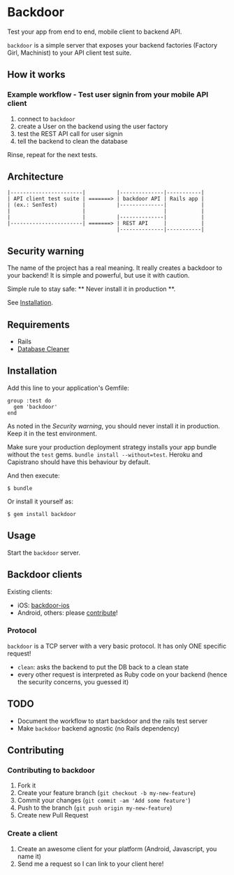 # Backdoor

Test your app from end to end, mobile client to backend API.

`backdoor` is a simple server that exposes your backend factories (Factory Girl, Machinist) to your API client test suite.

## How it works

### Example workflow - Test user signin from your mobile API client

1. connect to `backdoor`
2. create a User on the backend using the user factory
3. test the REST API call for user signin
4. tell the backend to clean the database

Rinse, repeat for the next tests.

## Architecture

    |-----------------------|          |--------------|-----------|
    | API client test suite | =======> | backdoor API | Rails app |
    | (ex.: SenTest)        |          |--------------|           |
    |                       |                         |           |
    |                       |          |--------------|           |
    |-----------------------| =======> | REST API     |           |
                                       |--------------|-----------|

## Security warning

The name of the project has a real meaning. It really creates a backdoor to your backend!
It is simple and powerful, but use it with caution.

Simple rule to stay safe: ** Never install it in production **.

See [Installation](#installation).

## Requirements

* Rails
* [Database Cleaner](https://github.com/bmabey/database_cleaner)

## Installation

Add this line to your application's Gemfile:

    group :test do
      gem 'backdoor'
    end

As noted in the *Security warning*, you should never install it in production. Keep it in the test environment.

Make sure your production deployment strategy installs your app bundle without the `test` gems. `bundle install --without=test`. Heroku and Capistrano should have this behaviour by default.

And then execute:

    $ bundle

Or install it yourself as:

    $ gem install backdoor

## Usage

Start the `backdoor` server.

## Backdoor clients

Existing clients:
* iOS: [backdoor-ios](http://github.com/lakim/backdoor-ios)
* Android, others: please [contribute](#contributing)!

### Protocol

`backdoor` is a TCP server with a very basic protocol. It has only ONE specific request!

* `clean`: asks the backend to put the DB back to a clean state
* every other request is interpreted as Ruby code on your backend (hence the security concerns, you guessed it)

## TODO

* Document the workflow to start backdoor and the rails test server
* Make `backdoor` backend agnostic (no Rails dependency)

## Contributing

### Contributing to backdoor

1. Fork it
2. Create your feature branch (`git checkout -b my-new-feature`)
3. Commit your changes (`git commit -am 'Add some feature'`)
4. Push to the branch (`git push origin my-new-feature`)
5. Create new Pull Request

### Create a client

1. Create an awesome client for your platform (Android, Javascript, you name it)
2. Send me a request so I can link to your client here!